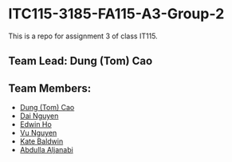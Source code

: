 # ITC115-3185-FA115-A3-Group-2
This is a repo for assignment 3 of class IT115.

## Team Lead: Dung (Tom) Cao

## Team Members:
* [Dung (Tom) Cao](https://github.com/dungtomcao)
* [Dai Nguyen](https://github.com/ngocdai94)
* [Edwin Ho]()
* [Vu Nguyen]()
* [Kate Baldwin]()
* [Abdulla Aljanabi]()